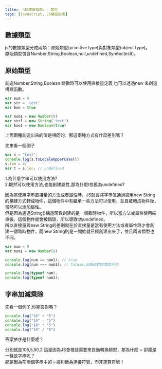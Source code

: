 ```yaml
---
title: 『JS權威指南』- 類型
tags: [javascript, JS權威指南]
---
```


## 數據類型
js的數據類型分成兩類：原始類型(primitive type)與對象類型(object type)。  
原始類型包含Number,String,Boolean,null,undefined,Symbol(es6)。  

## 原始類型
創造Number,String,Boolean 變數時可以使用直接量定義,也可以透過new 來創造構建函數。
```js
var num = 9
var str = 'test'
var boo = true

var num1 = new Number(9)
var str1 = new String('test')
var boo1 = new Boolean(true)
```
上面兩種創造出來的值是相同的，那這兩種方式有什麼差別嗎？  

先來看一個例子

```js
var s = "test";
console.log(s.toLocaleUpperCase())
s.len = 4;
var t = s.len; // undefined
```

1.為什麼字串可以使用方法?  
2.既然可以使用方法,也能創建屬性,那為什麼t依舊為undefined?  

因為當使用字串直接量的方法或者屬性時，JS就會將字串值通過調用new String的構建方式轉成物件，這個物件中有繼承一些方法可以使用，並且被轉成物件後，當然可以添加屬性。  
但是因為通過String()構造函數創建的是一個臨時物件，所以當方法或屬性使用結束後，這個物件就會被銷毀，所以導致t為undefined。  
所以直接量與new String的差別就在於直接量是當有使用方法或者屬性時才會創建一個臨時物件，而new String則是一開始就已經創建出來了，並且兩者類型也不同。  

``` js
var num = 9
var num1 = new Number(9)

console.log(num == num1); // true
console.log(num === num1); // falase,因為他們的類型不同

console.log(typeof num);
console.log(typeof num1);
```

## 字串加減乘除

先看一個例子,你能答對嗎？  
```js
console.log("10" + "5")
console.log("10" - "5")
console.log("10" * "5")
console.log("10" / "5")
```

答案依序是什麼呢？  
  
  
  
  
  


分別就是105,5,50,2
這是因為JS會根據需要來自動轉換類型，那為什麼 + 卻還是一樣是字串呢？  
那是因為在兩個字串中的＋被判斷為連接符號，而非運算符號！
  
